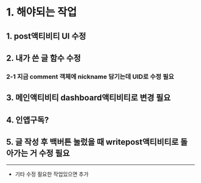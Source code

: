 # 1. 해야되는 작업
## 1. post액티비티 UI 수정
## 2. 내가 쓴 글 함수 수정
### 2-1 지금 comment 객체에 nickname 담기는데 UID로 수정 필요

## 3. 메인액티비티 dashboard액티비티로 변경 필요

## 4. 인앱구독?

## 5. 글 작성 후 백버튼 눌렀을 때 writepost액티비티로 돌아가는 거 수정 필요

***** 

* 기타 수정 필요한 작업있으면 추가
